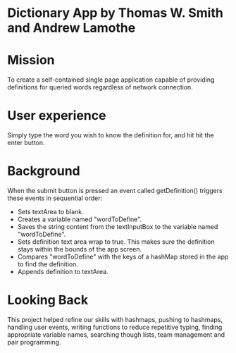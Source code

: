# Dictionary App by Thomas W. Smith and Andrew Lamothe

# Mission
To create a self-contained single page application capable of providing definitions for queried words regardless of network connection.

# User experience
Simply type the word you wish to know the definition for, and hit hit the enter button.

# Background
When the submit button is pressed an event called getDefinition() triggers these events in sequential order:
  * Sets textArea to blank.
  * Creates a variable named "wordToDefine".
  * Saves the string content from the textInputBox to the variable named "wordToDefine".
  * Sets definition text area wrap to true. This makes sure the definition stays within the bounds of the app screen.
  * Compares "wordToDefine" with the keys of a hashMap stored in the app to find the definition.
  * Appends definition to textArea.
  
# Looking Back
This project helped refine our skills with hashmaps, pushing to hashmaps, handling user events, writing functions to reduce repetitive typing, finding appropriate variable names, searching though lists, team management and pair programming.  



